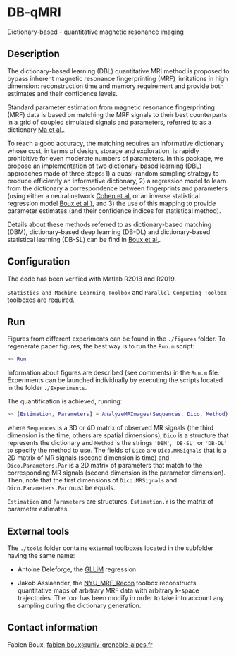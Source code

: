 # DB-qMRI
Dictionary-based - quantitative magnetic resonance imaging

## Description

The dictionary-based learning (DBL) quantitative MRI method is proposed to bypass inherent magnetic resonance fingerprinting (MRF) limitations in high dimension: reconstruction time and memory requirement and provide both estimates and their confidence levels.

Standard  parameter estimation from magnetic resonance fingerprinting (MRF) data is based on matching the MRF signals to their best counterparts in a grid of coupled simulated signals and parameters, referred to as a dictionary [Ma et al.](https://doi.org/10.1038/nature11971).

To reach a good accuracy, the matching requires an informative dictionary whose cost, in terms of design, storage and exploration, is rapidly prohibitive for even moderate numbers of parameters. In this package, we propose an implementation of two dictionary-based learning (DBL) approaches made of three steps: 1) a quasi-random sampling strategy to produce efficiently an informative  dictionary, 2) a regression model to learn from the dictionary a correspondence between fingerprints and parameters (using either a neural network [Cohen et al.](https://doi.org/10.1002/mrm.27198) or an inverse statistical regression model [Boux et al.](https://hal.univ-brest.fr/INRIA/hal-02314026v2)), and 3) the use of this mapping to provide parameter estimates (and their confidence indices for statistical method).

Details about these methods referred to as dictionary-based matching (DBM), dictionary-based deep learning (DB-DL) and dictionary-based statistical learning (DB-SL) can be find in [Boux et al.](https://hal.univ-brest.fr/INRIA/hal-02314026v2).

## Configuration

The code has been verified with Matlab R2018 and R2019.

```Statistics and Machine Learning Toolbox``` and ```Parallel Computing Toolbox``` toolboxes are required.


## Run
Figures from different experiments can be found in the `./figures` folder. To regenerate paper figures, the best way is to run the `Run.m` script:
```matlab
>> Run
```
Information about figures are described (see comments) in the `Run.m` file. 
Experiments can be launched individually by executing the scripts located in the folder `./Experiments`.

The quantification is achieved, running:
```matlab
>> [Estimation, Parameters] = AnalyzeMRImages(Sequences, Dico, Method)
```
where ```Sequences``` is a 3D or 4D matrix of observed MR signals (the third dimension is the time, others are spatial dimensions), ```Dico``` is a structure that represents the dictionary and ```Method``` is the strings ```'DBM'```, ```'DB-SL'``` or ```'DB-DL'``` to specify the method to use. The fields of ```Dico``` are ```Dico.MRSignals``` that is a 2D matrix of MR signals (second dimension is time) and ```Dico.Parameters.Par``` is a 2D matrix of parameters that match to the corresponding MR signals (second dimension is the parameter dimension). Then, note that the first dimensions of ```Dico.MRSignals``` and ```Dico.Parameters.Par``` must be equals.

```Estimation``` and ```Parameters``` are structures. ```Estimation.Y``` is the matrix of parameter estimates.


## External tools
The `./tools` folder contains external toolboxes located in the subfolder having the same name:

- Antoine Deleforge, the [GLLiM](https://team.inria.fr/perception/gllim_toolbox/) regression.

- Jakob Asslaender, the [NYU_MRF_Recon](https://bitbucket.org/asslaender/nyu_mrf_recon/src/master/) toolbox reconstructs quantitative maps of arbitrary MRF data with arbitrary k-space trajectories. The tool has been modify in order to take into account any sampling during the dictionary generation.


## Contact information
Fabien Boux, <fabien.boux@univ-grenoble-alpes.fr>
